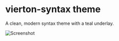 # vierton-syntax theme

A clean, modern syntax theme with a teal underlay.

![Screenshot](http://i.imgur.com/1oIe0uI.png)
